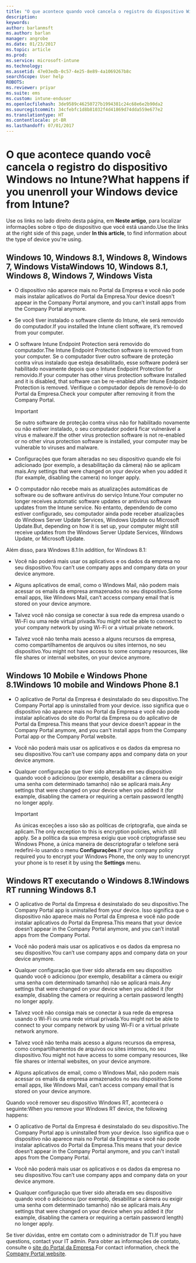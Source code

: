 ```yaml
---
title: "O que acontece quando você cancela o registro do dispositivo Windows? | Microsoft Docs"
description: 
keywords: 
author: barlanmsft
ms.author: barlan
manager: angrobe
ms.date: 01/23/2017
ms.topic: article
ms.prod: 
ms.service: microsoft-intune
ms.technology: 
ms.assetid: 47e03edb-0c57-4e25-8e89-4a1069267b8c
searchScope: User help
ROBOTS: 
ms.reviewer: priyar
ms.suite: ems
ms.custom: intune-enduser
ms.openlocfilehash: 3de9589c46250727b1994381c24c68e6e2b90da2
ms.sourcegitcommit: 34cfebfc1d8b81032f4d41869d74dda559e677e2
ms.translationtype: HT
ms.contentlocale: pt-BR
ms.lasthandoff: 07/01/2017
---
```

# <span data-ttu-id="d6e93-103">O que acontece quando você cancela o registro do dispositivo Windows no Intune?</span><span class="sxs-lookup"><span data-stu-id="d6e93-103">What happens if you unenroll your Windows device from Intune?</span></span>
<a id="what-happens-if-you-unenroll-your-windows-device-from-intune" class="xliff"></a>

<span data-ttu-id="d6e93-104">Use os links no lado direito desta página, em **Neste artigo**, para localizar informações sobre o tipo de dispositivo que você está usando.</span><span class="sxs-lookup"><span data-stu-id="d6e93-104">Use the links at the right side of this page, under **In this article**, to find information about the type of device you're using.</span></span>


## <span data-ttu-id="d6e93-105">Windows 10, Windows 8.1, Windows 8, Windows 7, Windows Vista</span><span class="sxs-lookup"><span data-stu-id="d6e93-105">Windows 10, Windows 8.1, Windows 8, Windows 7, Windows Vista</span></span>
<a id="windows-10-windows-81-windows-8-windows-7-windows-vista" class="xliff"></a>

-   <span data-ttu-id="d6e93-106">O dispositivo não aparece mais no Portal da Empresa e você não pode mais instalar aplicativos do Portal da Empresa.</span><span class="sxs-lookup"><span data-stu-id="d6e93-106">Your device doesn't appear in the Company Portal anymore, and you can’t install apps from the Company Portal anymore.</span></span>

-   <span data-ttu-id="d6e93-107">Se você tiver instalado o software cliente do Intune, ele será removido do computador.</span><span class="sxs-lookup"><span data-stu-id="d6e93-107">If you installed the Intune client software, it’s removed from your computer.</span></span>

-   <span data-ttu-id="d6e93-108">O software Intune Endpoint Protection será removido do computador.</span><span class="sxs-lookup"><span data-stu-id="d6e93-108">The Intune Endpoint Protection software is removed from your computer.</span></span> <span data-ttu-id="d6e93-109">Se o computador tiver outro software de proteção contra vírus instalado que esteja desabilitado, esse software poderá ser habilitado novamente depois que o Intune Endpoint Protection for removido.</span><span class="sxs-lookup"><span data-stu-id="d6e93-109">If your computer has other virus protection software installed and it is disabled, that software can be re-enabled after Intune Endpoint Protection is removed.</span></span> <span data-ttu-id="d6e93-110">Verifique o computador depois de removê-lo do Portal da Empresa.</span><span class="sxs-lookup"><span data-stu-id="d6e93-110">Check your computer after removing it from the Company Portal.</span></span>

    > [!IMPORTANT]
    > <span data-ttu-id="d6e93-111">Se outro software de proteção contra vírus não for habilitado novamente ou não estiver instalado, o seu computador poderá ficar vulnerável a vírus e malware.</span><span class="sxs-lookup"><span data-stu-id="d6e93-111">If the other virus protection software is not re-enabled or no other virus protection software is installed, your computer may be vulnerable to viruses and malware.</span></span>

-   <span data-ttu-id="d6e93-112">Configurações que foram alteradas no seu dispositivo quando ele foi adicionado (por exemplo, a desabilitação da câmera) não se aplicam mais.</span><span class="sxs-lookup"><span data-stu-id="d6e93-112">Any settings that were changed on your device when you added it (for example, disabling the camera) no longer apply.</span></span>

-   <span data-ttu-id="d6e93-113">O computador não recebe mais as atualizações automáticas de software ou de software antivírus do serviço Intune.</span><span class="sxs-lookup"><span data-stu-id="d6e93-113">Your computer no longer receives automatic software updates or antivirus software updates from the Intune service.</span></span> <span data-ttu-id="d6e93-114">No entanto, dependendo de como estiver configurado, seu computador ainda pode receber atualizações do Windows Server Update Services, Windows Update ou Microsoft Update.</span><span class="sxs-lookup"><span data-stu-id="d6e93-114">But, depending on how it is set up, your computer might still receive updates from the Windows Server Update Services, Windows Update, or Microsoft Update.</span></span>

<span data-ttu-id="d6e93-115">Além disso, para Windows 8.1:</span><span class="sxs-lookup"><span data-stu-id="d6e93-115">In addition, for Windows 8.1:</span></span>

-   <span data-ttu-id="d6e93-116">Você não poderá mais usar os aplicativos e os dados da empresa no seu dispositivo.</span><span class="sxs-lookup"><span data-stu-id="d6e93-116">You can’t use company apps and company data on your device anymore.</span></span>

-   <span data-ttu-id="d6e93-117">Alguns aplicativos de email, como o Windows Mail, não podem mais acessar os emails da empresa armazenados no seu dispositivo.</span><span class="sxs-lookup"><span data-stu-id="d6e93-117">Some email apps, like Windows Mail, can’t access company email that is stored on your device anymore.</span></span>

-   <span data-ttu-id="d6e93-118">Talvez você não consiga se conectar à sua rede da empresa usando o Wi-Fi ou uma rede virtual privada.</span><span class="sxs-lookup"><span data-stu-id="d6e93-118">You might not be able to connect to your company network by using Wi-Fi or a virtual private network.</span></span>

-   <span data-ttu-id="d6e93-119">Talvez você não tenha mais acesso a alguns recursos da empresa, como compartilhamentos de arquivos ou sites internos, no seu dispositivo.</span><span class="sxs-lookup"><span data-stu-id="d6e93-119">You might not have access to some company resources, like file shares or internal websites, on your device anymore.</span></span>

## <span data-ttu-id="d6e93-120">Windows 10 Mobile e Windows Phone 8.1</span><span class="sxs-lookup"><span data-stu-id="d6e93-120">Windows 10 mobile and Windows Phone 8.1</span></span>
<a id="windows-10-mobile-and-windows-phone-81" class="xliff"></a>

-   <span data-ttu-id="d6e93-121">O aplicativo de Portal da Empresa é desinstalado do seu dispositivo.</span><span class="sxs-lookup"><span data-stu-id="d6e93-121">The Company Portal app is uninstalled from your device.</span></span> <span data-ttu-id="d6e93-122">isso significa que o dispositivo não aparece mais no Portal da Empresa e você não pode instalar aplicativos do site do Portal da Empresa ou do aplicativo de Portal da Empresa.</span><span class="sxs-lookup"><span data-stu-id="d6e93-122">This means that your device doesn’t appear in the Company Portal anymore, and you can't install apps from the Company Portal app or the Company Portal website.</span></span>

-   <span data-ttu-id="d6e93-123">Você não poderá mais usar os aplicativos e os dados da empresa no seu dispositivo.</span><span class="sxs-lookup"><span data-stu-id="d6e93-123">You can’t use company apps and company data on your device anymore.</span></span>

-   <span data-ttu-id="d6e93-124">Qualquer configuração que tiver sido alterada em seu dispositivo quando você o adicionou (por exemplo, desabilitar a câmera ou exigir uma senha com determinado tamanho) não se aplicará mais.</span><span class="sxs-lookup"><span data-stu-id="d6e93-124">Any settings that were changed on your device when you added it (for example, disabling the camera or requiring a certain password length) no longer apply.</span></span>

    > [!IMPORTANT]
    > <span data-ttu-id="d6e93-125">As únicas exceções a isso são as políticas de criptografia, que ainda se aplicam.</span><span class="sxs-lookup"><span data-stu-id="d6e93-125">The only exception to this is encryption policies, which still apply.</span></span> <span data-ttu-id="d6e93-126">Se a política da sua empresa exigiu que você criptografasse seu Windows Phone, a única maneira de descriptografar o telefone será redefini-lo usando o menu **Configurações**.</span><span class="sxs-lookup"><span data-stu-id="d6e93-126">If your company policy required you to encrypt your Windows Phone, the only way to unencrypt your phone is to reset it by using the **Settings** menu.</span></span>

## <span data-ttu-id="d6e93-127">Windows RT executando o Windows 8.1</span><span class="sxs-lookup"><span data-stu-id="d6e93-127">Windows RT running Windows 8.1</span></span>
<a id="windows-rt-running-windows-81" class="xliff"></a>

-   <span data-ttu-id="d6e93-128">O aplicativo de Portal da Empresa é desinstalado do seu dispositivo.</span><span class="sxs-lookup"><span data-stu-id="d6e93-128">The Company Portal app is uninstalled from your device.</span></span> <span data-ttu-id="d6e93-129">Isso significa que o dispositivo não aparece mais no Portal da Empresa e você não pode instalar aplicativos do Portal da Empresa.</span><span class="sxs-lookup"><span data-stu-id="d6e93-129">This means that your device doesn’t appear in the Company Portal anymore, and you can’t install apps from the Company Portal.</span></span>

-   <span data-ttu-id="d6e93-130">Você não poderá mais usar os aplicativos e os dados da empresa no seu dispositivo.</span><span class="sxs-lookup"><span data-stu-id="d6e93-130">You can’t use company apps and company data on your device anymore.</span></span>

-   <span data-ttu-id="d6e93-131">Qualquer configuração que tiver sido alterada em seu dispositivo quando você o adicionou (por exemplo, desabilitar a câmera ou exigir uma senha com determinado tamanho) não se aplicará mais.</span><span class="sxs-lookup"><span data-stu-id="d6e93-131">Any settings that were changed on your device when you added it (for example, disabling the camera or requiring a certain password length) no longer apply.</span></span>

-   <span data-ttu-id="d6e93-132">Talvez você não consiga mais se conectar à sua rede da empresa usando o Wi-Fi ou uma rede virtual privada.</span><span class="sxs-lookup"><span data-stu-id="d6e93-132">You might not be able to connect to your company network by using Wi-Fi or a virtual private network anymore.</span></span>

-   <span data-ttu-id="d6e93-133">Talvez você não tenha mais acesso a alguns recursos da empresa, como compartilhamentos de arquivos ou sites internos, no seu dispositivo.</span><span class="sxs-lookup"><span data-stu-id="d6e93-133">You might not have access to some company resources, like file shares or internal websites, on your device anymore.</span></span>

-   <span data-ttu-id="d6e93-134">Alguns aplicativos de email, como o Windows Mail, não podem mais acessar os emails da empresa armazenados no seu dispositivo.</span><span class="sxs-lookup"><span data-stu-id="d6e93-134">Some email apps, like Windows Mail, can’t access company email that is stored on your device anymore.</span></span>

<span data-ttu-id="d6e93-135">Quando você remover seu dispositivo Windows RT, acontecerá o seguinte:</span><span class="sxs-lookup"><span data-stu-id="d6e93-135">When you remove your Windows RT device, the following happens:</span></span>

-   <span data-ttu-id="d6e93-136">O aplicativo de Portal da Empresa é desinstalado do seu dispositivo.</span><span class="sxs-lookup"><span data-stu-id="d6e93-136">The Company Portal app is uninstalled from your device.</span></span> <span data-ttu-id="d6e93-137">Isso significa que o dispositivo não aparece mais no Portal da Empresa e você não pode instalar aplicativos do Portal da Empresa.</span><span class="sxs-lookup"><span data-stu-id="d6e93-137">This means that your device doesn’t appear in the Company Portal anymore, and you can't install apps from the Company Portal.</span></span>

-   <span data-ttu-id="d6e93-138">Você não poderá mais usar os aplicativos e os dados da empresa no seu dispositivo.</span><span class="sxs-lookup"><span data-stu-id="d6e93-138">You can’t use company apps and company data on your device anymore.</span></span>

-   <span data-ttu-id="d6e93-139">Qualquer configuração que tiver sido alterada em seu dispositivo quando você o adicionou (por exemplo, desabilitar a câmera ou exigir uma senha com determinado tamanho) não se aplicará mais.</span><span class="sxs-lookup"><span data-stu-id="d6e93-139">Any settings that were changed on your device when you added it (for example, disabling the camera or requiring a certain password length) no longer apply.</span></span>

<span data-ttu-id="d6e93-140">Se tiver dúvidas, entre em contato com o administrador de TI.</span><span class="sxs-lookup"><span data-stu-id="d6e93-140">If you have questions, contact your IT admin.</span></span> <span data-ttu-id="d6e93-141">Para obter as informações de contato, consulte o [site do Portal da Empresa](http://portal.manage.microsoft.com).</span><span class="sxs-lookup"><span data-stu-id="d6e93-141">For contact information, check the [Company Portal website](http://portal.manage.microsoft.com).</span></span>
